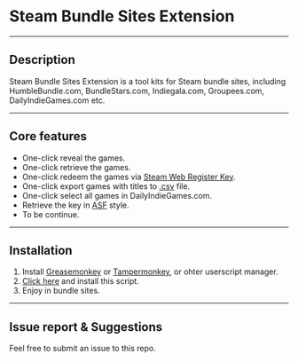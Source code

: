 # Steam Bundle Sites Extension

---

## Description

Steam Bundle Sites Extension is a tool kits for Steam bundle sites, including HumbleBundle.com, BundleStars.com, Indiegala.com, Groupees.com, DailyIndieGames.com etc.

---

## Core features

- One-click reveal the games.
- One-click retrieve the games.
- One-click redeem the games via [Steam Web Register Key](https://store.steampowered.com/account/registerkey).
- One-click export games with titles to [.csv](https://en.wikipedia.org/wiki/Comma-separated_values) file.
- One-click select all games in DailyIndieGames.com.
- Retrieve the key in [ASF](https://github.com/JustArchi/ArchiSteamFarm) style.
- To be continue.

---

## Installation

1. Install [Greasemonkey](http://www.greasespot.net/) or [Tampermonkey](https://tampermonkey.net/), or ohter userscript manager.
2. [Click here](https://github.com/clancy-chao/Steam-Bundle-Sites-Extension/raw/master/SteamBundleSitesExtension.user.js) and install this script.
3. Enjoy in bundle sites.

---

## Issue report & Suggestions

Feel free to submit an issue to this repo.